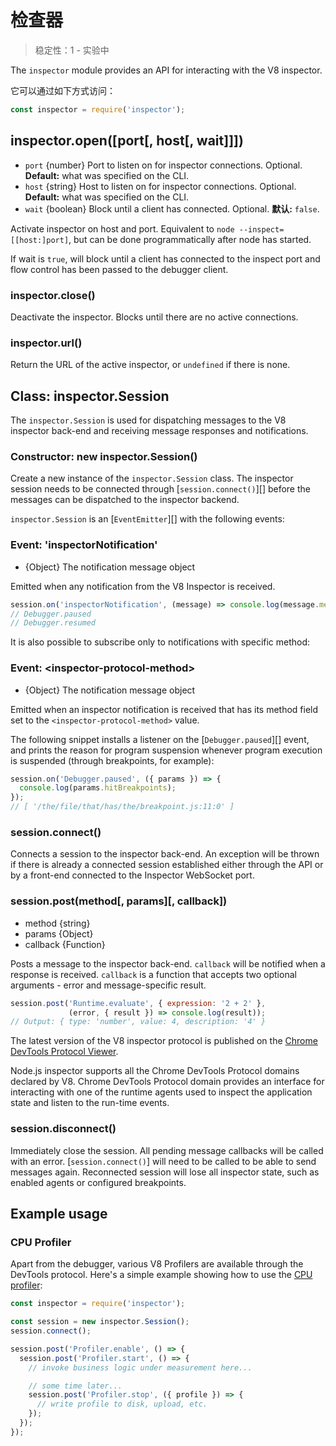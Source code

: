 # 检查器

<!--introduced_in=v8.0.0-->

> 稳定性：1 - 实验中

The `inspector` module provides an API for interacting with the V8 inspector.

它可以通过如下方式访问：

```js
const inspector = require('inspector');
```

## inspector.open([port[, host[, wait]]])

* `port` {number} Port to listen on for inspector connections. Optional. **Default:** what was specified on the CLI.
* `host` {string} Host to listen on for inspector connections. Optional. **Default:** what was specified on the CLI.
* `wait` {boolean} Block until a client has connected. Optional. **默认:** `false`.

Activate inspector on host and port. Equivalent to `node
--inspect=[[host:]port]`, but can be done programmatically after node has started.

If wait is `true`, will block until a client has connected to the inspect port and flow control has been passed to the debugger client.

### inspector.close()

Deactivate the inspector. Blocks until there are no active connections.

### inspector.url()

Return the URL of the active inspector, or `undefined` if there is none.

## Class: inspector.Session

The `inspector.Session` is used for dispatching messages to the V8 inspector back-end and receiving message responses and notifications.

### Constructor: new inspector.Session()

<!-- YAML
added: v8.0.0
-->

Create a new instance of the `inspector.Session` class. The inspector session needs to be connected through [`session.connect()`][] before the messages can be dispatched to the inspector backend.

`inspector.Session` is an [`EventEmitter`][] with the following events:

### Event: 'inspectorNotification'

<!-- YAML
added: v8.0.0
-->

* {Object} The notification message object

Emitted when any notification from the V8 Inspector is received.

```js
session.on('inspectorNotification', (message) => console.log(message.method));
// Debugger.paused
// Debugger.resumed
```

It is also possible to subscribe only to notifications with specific method:

### Event: &lt;inspector-protocol-method&gt;

<!-- YAML
added: v8.0.0
-->

* {Object} The notification message object

Emitted when an inspector notification is received that has its method field set to the `<inspector-protocol-method>` value.

The following snippet installs a listener on the [`Debugger.paused`][] event, and prints the reason for program suspension whenever program execution is suspended (through breakpoints, for example):

```js
session.on('Debugger.paused', ({ params }) => {
  console.log(params.hitBreakpoints);
});
// [ '/the/file/that/has/the/breakpoint.js:11:0' ]
```

### session.connect()

<!-- YAML
added: v8.0.0
-->

Connects a session to the inspector back-end. An exception will be thrown if there is already a connected session established either through the API or by a front-end connected to the Inspector WebSocket port.

### session.post(method\[, params\]\[, callback\])

<!-- YAML
added: v8.0.0
-->

* method {string}
* params {Object}
* callback {Function}

Posts a message to the inspector back-end. `callback` will be notified when a response is received. `callback` is a function that accepts two optional arguments - error and message-specific result.

```js
session.post('Runtime.evaluate', { expression: '2 + 2' },
             (error, { result }) => console.log(result));
// Output: { type: 'number', value: 4, description: '4' }
```

The latest version of the V8 inspector protocol is published on the [Chrome DevTools Protocol Viewer](https://chromedevtools.github.io/devtools-protocol/v8/).

Node.js inspector supports all the Chrome DevTools Protocol domains declared by V8. Chrome DevTools Protocol domain provides an interface for interacting with one of the runtime agents used to inspect the application state and listen to the run-time events.

### session.disconnect()

<!-- YAML
added: v8.0.0
-->

Immediately close the session. All pending message callbacks will be called with an error. [`session.connect()`] will need to be called to be able to send messages again. Reconnected session will lose all inspector state, such as enabled agents or configured breakpoints.

## Example usage

### CPU Profiler

Apart from the debugger, various V8 Profilers are available through the DevTools protocol. Here's a simple example showing how to use the [CPU profiler](https://chromedevtools.github.io/devtools-protocol/v8/Profiler):

```js
const inspector = require('inspector');

const session = new inspector.Session();
session.connect();

session.post('Profiler.enable', () => {
  session.post('Profiler.start', () => {
    // invoke business logic under measurement here...

    // some time later...
    session.post('Profiler.stop', ({ profile }) => {
      // write profile to disk, upload, etc.
    });
  });
});
```